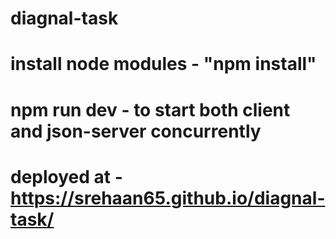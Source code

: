 # diagnal-task

# install node modules - "npm install"

# npm run dev - to start both client and json-server concurrently

# deployed at - https://srehaan65.github.io/diagnal-task/
